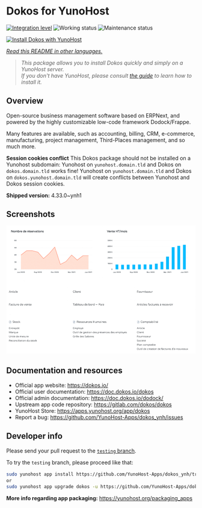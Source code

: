 <!--
N.B.: This README was automatically generated by <https://github.com/YunoHost/apps/tree/master/tools/readme_generator>
It shall NOT be edited by hand.
-->

# Dokos for YunoHost

[![Integration level](https://dash.yunohost.org/integration/dokos.svg)](https://ci-apps.yunohost.org/ci/apps/dokos/) ![Working status](https://ci-apps.yunohost.org/ci/badges/dokos.status.svg) ![Maintenance status](https://ci-apps.yunohost.org/ci/badges/dokos.maintain.svg)

[![Install Dokos with YunoHost](https://install-app.yunohost.org/install-with-yunohost.svg)](https://install-app.yunohost.org/?app=dokos)

*[Read this README in other languages.](./ALL_README.md)*

> *This package allows you to install Dokos quickly and simply on a YunoHost server.*  
> *If you don't have YunoHost, please consult [the guide](https://yunohost.org/install) to learn how to install it.*

## Overview

Open-source business management software based on ERPNext, and powered by the highly customizable low-code framework Dodock/Frappe.

Many features are available, such as accounting, billing, CRM, e-commerce, manufacturing, project management, Third-Places management, and so much more.

**Session cookies conflict**
This Dokos package should not be installed on a Yunohost subdomain: 
Yunohost on `yunohost.domain.tld` and Dokos on `dokos.domain.tld` works fine!
Yunohost on `yunohost.domain.tld` and Dokos on `dokos.yunohost.domain.tld` will create conflicts between Yunohost and Dokos session cookies.



**Shipped version:** 4.33.0~ynh1

## Screenshots

![Screenshot of Dokos](./doc/screenshots/dashboard.png)

## Documentation and resources

- Official app website: <https://dokos.io/>
- Official user documentation: <https://doc.dokos.io/dokos>
- Official admin documentation: <https://doc.dokos.io/dodock/>
- Upstream app code repository: <https://gitlab.com/dokos/dokos>
- YunoHost Store: <https://apps.yunohost.org/app/dokos>
- Report a bug: <https://github.com/YunoHost-Apps/dokos_ynh/issues>

## Developer info

Please send your pull request to the [`testing` branch](https://github.com/YunoHost-Apps/dokos_ynh/tree/testing).

To try the `testing` branch, please proceed like that:

```bash
sudo yunohost app install https://github.com/YunoHost-Apps/dokos_ynh/tree/testing --debug
or
sudo yunohost app upgrade dokos -u https://github.com/YunoHost-Apps/dokos_ynh/tree/testing --debug
```

**More info regarding app packaging:** <https://yunohost.org/packaging_apps>
